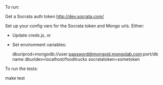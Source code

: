 To run:

Get a Socrata auth token http://dev.socrata.com/

Set up your config vars for the Socrata token and Mongo urls.  Either:

- Update creds.js, or
- Set environment variables:

	dburiprod=mongodb://user:password@mongoid.mongolab.com:port/dbname
	dburidev=localhost/foodtrucks
	socratatoken=sometoken

To run the tests:

make test